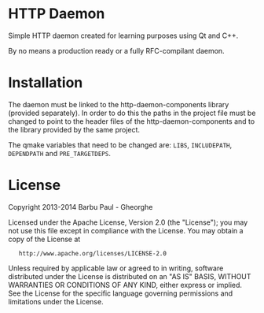 HTTP Daemon
===========
Simple HTTP daemon created for learning purposes using Qt and C++.

By no means a production ready or a fully RFC-compilant daemon.

Installation
============
The daemon must be linked to the http-daemon-components library
(provided separately). In order to do this the paths in the project file must
be changed to point to the header files of the http-daemon-components and to
the library provided by the same project.

The qmake variables that need to be changed are: `LIBS`, `INCLUDEPATH`,
`DEPENDPATH` and `PRE_TARGETDEPS`.

License
=======
Copyright 2013-2014 Barbu Paul - Gheorghe

   Licensed under the Apache License, Version 2.0 (the "License");
   you may not use this file except in compliance with the License.
   You may obtain a copy of the License at

       http://www.apache.org/licenses/LICENSE-2.0

   Unless required by applicable law or agreed to in writing, software
   distributed under the License is distributed on an "AS IS" BASIS,
   WITHOUT WARRANTIES OR CONDITIONS OF ANY KIND, either express or implied.
   See the License for the specific language governing permissions and
   limitations under the License.
